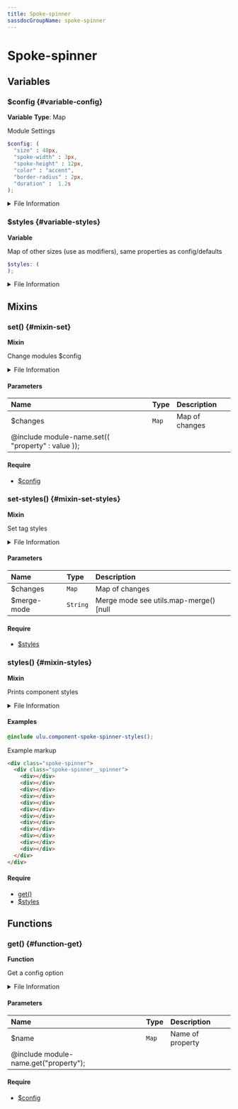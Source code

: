 ```yaml
---
title: Spoke-spinner
sassdocGroupName: spoke-spinner
---
```



# Spoke-spinner

<div class="type-large">



</div>



## Variables




<div class="sassdoc-item-header">

###  $config {#variable-config}

  <div class="sassdoc-item-header__labels">
    <span class="tag tag--primary"><strong>Variable</strong></span> <span class="tag"><strong>Type</strong>: Map</span>
  </div>

</div>

  

Module Settings
    
    

``` scss
$config: (
  "size" : 48px,
  "spoke-width" : 3px,
  "spoke-height" : 12px,
  "color" : "accent",
  "border-radius" : 2px,
  "duration" :  1.2s
);
```
  


<details>
  <summary>File Information</summary>
  
- **File:** _spoke-spinner.scss
- **Group:** spoke-spinner
- **Type:** variable
- **Lines (comments):** 12-13
- **Lines (code):** 15-22

</details>

    


<div class="sassdoc-item-header">

###  $styles {#variable-styles}

  <div class="sassdoc-item-header__labels">
    <span class="tag tag--primary"><strong>Variable</strong></span>
  </div>

</div>

  

Map of other sizes (use as modifiers), same properties as config/defaults
    
    

``` scss
$styles: (
);
```
  


<details>
  <summary>File Information</summary>
  
- **File:** _spoke-spinner.scss
- **Group:** spoke-spinner
- **Type:** variable
- **Lines (comments):** 24-24
- **Lines (code):** 25-26

</details>

    
  

## Mixins




<div class="sassdoc-item-header">

###  set() {#mixin-set}

  <div class="sassdoc-item-header__labels">
    <span class="tag tag--primary"><strong>Mixin</strong></span>
  </div>

</div>

  

Change modules $config
    
    


<details>
  <summary>File Information</summary>
  
- **File:** _spoke-spinner.scss
- **Group:** spoke-spinner
- **Type:** mixin
- **Lines (comments):** 28-30
- **Lines (code):** 32-34

</details>

    

#### Parameters


|Name|Type|Description|
|:--|:--|:--|
|$changes|`Map`|Map of changes
  @include module-name.set(( "property" : value ));|

    

#### Require

- [$config](/sass/components/accordion/#variable-config)
  


<div class="sassdoc-item-header">

###  set-styles() {#mixin-set-styles}

  <div class="sassdoc-item-header__labels">
    <span class="tag tag--primary"><strong>Mixin</strong></span>
  </div>

</div>

  

Set tag styles 
    
    


<details>
  <summary>File Information</summary>
  
- **File:** _spoke-spinner.scss
- **Group:** spoke-spinner
- **Type:** mixin
- **Lines (comments):** 36-38
- **Lines (code):** 40-42

</details>

    

#### Parameters


|Name|Type|Description|
|:--|:--|:--|
|$changes|`Map`|Map of changes|
|$merge-mode|`String`|Merge mode see utils.map-merge() [null|"deep"|"overwrite"]|

    

#### Require

- [$styles](/sass/components/spoke-spinner/#variable-styles)
  


<div class="sassdoc-item-header">

###  styles() {#mixin-styles}

  <div class="sassdoc-item-header__labels">
    <span class="tag tag--primary"><strong>Mixin</strong></span>
  </div>

</div>

  

Prints component styles
    
    


<details>
  <summary>File Information</summary>
  
- **File:** _spoke-spinner.scss
- **Group:** spoke-spinner
- **Type:** mixin
- **Lines (comments):** 52-71
- **Lines (code):** 73-200

</details>

    

#### Examples

      


``` scss
@include ulu.component-spoke-spinner-styles();
```
  

      

Example markup      


``` html
<div class="spoke-spinner">
  <div class="spoke-spinner__spinner">
    <div></div>
    <div></div>
    <div></div>
    <div></div>
    <div></div>
    <div></div>
    <div></div>
    <div></div>
    <div></div>
    <div></div>
    <div></div>
    <div></div>
  </div>
</div>
```
  

      

#### Require

- [get()](/sass/components/accordion/#function-get)
- [$styles](/sass/components/spoke-spinner/#variable-styles)
  
  

## Functions




<div class="sassdoc-item-header">

###  get() {#function-get}

  <div class="sassdoc-item-header__labels">
    <span class="tag tag--primary"><strong>Function</strong></span>
  </div>

</div>

  

Get a config option
    
    


<details>
  <summary>File Information</summary>
  
- **File:** _spoke-spinner.scss
- **Group:** spoke-spinner
- **Type:** function
- **Lines (comments):** 44-46
- **Lines (code):** 48-50

</details>

    

#### Parameters


|Name|Type|Description|
|:--|:--|:--|
|$name|`Map`|Name of property
  @include module-name.get("property");|

    

#### Require

- [$config](/sass/components/accordion/#variable-config)
  
  
  